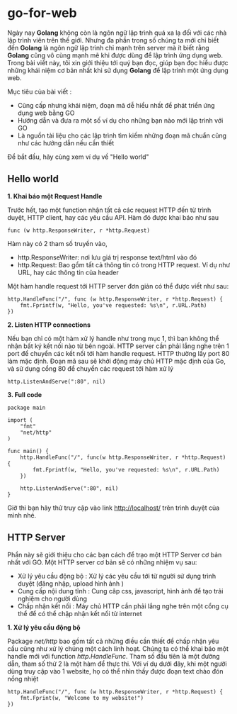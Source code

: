 # go-for-web

Ngày nay **Golang** không còn là ngôn ngữ lập trình quá xa lạ đối với các nhà lập trình viên trên thế giới. Nhưng đa phần trong số chúng ta mới chỉ biết đến **Golang** là ngôn ngữ lập trình chỉ mạnh trên server mà ít biết rằng **Golang** cũng vô cùng mạnh mẽ khi được dùng để lập trình ứng dụng web. Trong bài viết này, tôi xin giới thiệu tới quý bạn đọc, giúp bạn đọc hiểu được những khái niệm cơ bản nhất khi sử dụng **Golang** để lập trình một ứng dụng web. 

Mục tiêu của bài viết :

- Cũng cấp nhưng khái niệm, đoạn mã dễ hiểu nhất để phát triển ứng dụng web bằng GO
- Hướng dẫn và đưa ra một số ví dụ cho những bạn nào mới lập trình với GO
- Là nguồn tài liệu cho các lập trình tìm kiếm những đoạn mã chuẩn cũng như các hướng dẫn nếu cần thiết

Để bắt đầu, hãy cùng xem ví dụ về "Hello world"

## Hello world

**1. Khai báo một Request Handle**

Trước hết, tạo một function nhận tất cả các request HTTP đến từ trình duyệt, HTTP client, hay các yêu cầu API. Hàm đó được khai báo như sau

```
func (w http.ResponseWriter, r *http.Request)
```

Hàm này có 2 tham số truyền vào, 

- http.ResponseWriter: nơi lưu giá trị response text/html vào đó
- http.Request: Bao gồm tất cả thông tin có trong HTTP request. Ví dụ như URL, hay các thông tin của header

Một hàm handle request tới HTTP server đơn giản có thể được viết như sau:

```
http.HandleFunc("/", func (w http.ResponseWriter, r *http.Request) {
    fmt.Fprintf(w, "Hello, you've requested: %s\n", r.URL.Path)
})
```

**2. Listen HTTP connections**

Nếu bạn chỉ có một hàm xử lý handle như trong mục 1, thì bạn không thể nhận bất ký kết nối nào từ bên ngoài. HTTP server cần phải lắng nghe trên 1 port để chuyển các kết nối tới hàm handle request. HTTP thường lấy port 80 làm mặc định. Đoạn mã sau sẽ khởi động máy chủ HTTP mặc định của Go, và sử dụng cổng 80 để chuyển các request tới hàm xử lý

```
http.ListenAndServe(":80", nil)

```

**3. Full code**

```
package main

import (
    "fmt"
    "net/http"
)

func main() {
    http.HandleFunc("/", func(w http.ResponseWriter, r *http.Request) {
        fmt.Fprintf(w, "Hello, you've requested: %s\n", r.URL.Path)
    })

    http.ListenAndServe(":80", nil)
}

```

Giờ thì bạn hãy thử truy cập vào link [http://localhost/](http://localhost/) trên trình duyệt của mình nhé. 

## HTTP Server

Phần này sẽ giới thiệu cho các bạn cách để trạo một HTTP Server cơ bản nhất với GO. Một HTTP server cơ bản sẽ có những nhiệm vụ sau: 

- Xử lý yêu cầu động bộ : Xử lý các yêu cầu tới từ người sử dụng trình duyệt (đăng nhập, upload hình ảnh )
- Cung cấp nội dung tĩnh : Cung câp css, javascript, hình ảnh để tạo trải nghiệm cho người dùng 
- Chấp nhận kết nối : Máy chủ HTTP cần phải lắng nghe trên một cổng cụ thể để có thể chập nhận kết nối từ internet

**1. Xử lý yêu cầu động bộ**

Package _net/http_ bao gồm tất cả những điều cần thiết để chấp nhận yêu cầu cũng như xử lý chúng một cách linh hoạt. Chúng ta có thể khai báo một handle mới với function _http.HandleFunc_. Tham số đầu tiên là một đường dẫn, tham số thứ 2 là một hàm để thực thi. Với ví dụ dưới đây, khi một người dùng truy cập vào 1 website, họ có thể nhìn thấy được đoạn text chào đón nồng nhiệt 

```
http.HandleFunc("/", func (w http.ResponseWriter, r *http.Request) {
    fmt.Fprint(w, "Welcome to my website!")
})
```




